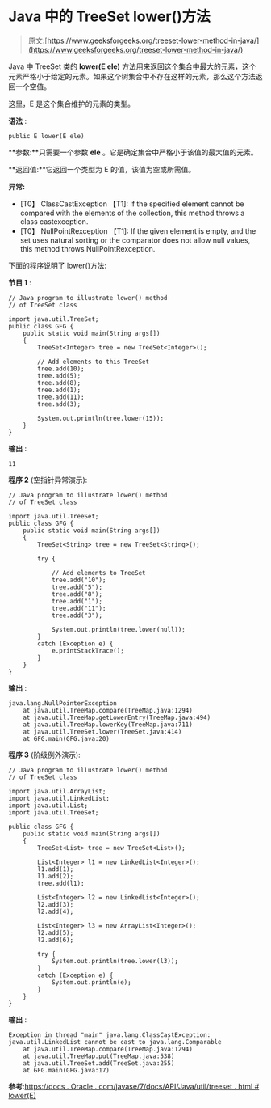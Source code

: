 # Java 中的 TreeSet lower()方法

> 原文:[https://www.geeksforgeeks.org/treeset-lower-method-in-java/](https://www.geeksforgeeks.org/treeset-lower-method-in-java/)

Java 中 TreeSet 类的 **lower(E ele)** 方法用来返回这个集合中最大的元素，这个元素严格小于给定的元素。如果这个树集合中不存在这样的元素，那么这个方法返回一个空值。

这里，E 是这个集合维护的元素的类型。

**语法** :

```
public E lower(E ele)
```

**参数:**只需要一个参数 **ele** 。它是确定集合中严格小于该值的最大值的元素。

**返回值:**它返回一个类型为 E 的值，该值为空或所需值。

**异常:**

*   [T0】 ClassCastException 【T1]: If the specified element cannot be compared with the elements of the collection, this method throws a class castexception.
*   [T0】 NullPointRexception 【T1]: If the given element is empty, and the set uses natural sorting or the comparator does not allow null values, this method throws NullPointRexception.

下面的程序说明了 lower()方法:

**节目 1** :

```
// Java program to illustrate lower() method
// of TreeSet class

import java.util.TreeSet;
public class GFG {
    public static void main(String args[])
    {
        TreeSet<Integer> tree = new TreeSet<Integer>();

        // Add elements to this TreeSet
        tree.add(10);
        tree.add(5);
        tree.add(8);
        tree.add(1);
        tree.add(11);
        tree.add(3);

        System.out.println(tree.lower(15));
    }
}
```

**输出** :

```
11

```

**程序 2** (空指针异常演示):

```
// Java program to illustrate lower() method
// of TreeSet class

import java.util.TreeSet;
public class GFG {
    public static void main(String args[])
    {
        TreeSet<String> tree = new TreeSet<String>();

        try {

            // Add elements to TreeSet
            tree.add("10");
            tree.add("5");
            tree.add("8");
            tree.add("1");
            tree.add("11");
            tree.add("3");

            System.out.println(tree.lower(null));
        }
        catch (Exception e) {
            e.printStackTrace();
        }
    }
}
```

**输出** :

```
java.lang.NullPointerException
    at java.util.TreeMap.compare(TreeMap.java:1294)
    at java.util.TreeMap.getLowerEntry(TreeMap.java:494)
    at java.util.TreeMap.lowerKey(TreeMap.java:711)
    at java.util.TreeSet.lower(TreeSet.java:414)
    at GFG.main(GFG.java:20)

```

**程序 3** (阶级例外演示):

```
// Java program to illustrate lower() method
// of TreeSet class

import java.util.ArrayList;
import java.util.LinkedList;
import java.util.List;
import java.util.TreeSet;

public class GFG {
    public static void main(String args[])
    {
        TreeSet<List> tree = new TreeSet<List>();

        List<Integer> l1 = new LinkedList<Integer>();
        l1.add(1);
        l1.add(2);
        tree.add(l1);

        List<Integer> l2 = new LinkedList<Integer>();
        l2.add(3);
        l2.add(4);

        List<Integer> l3 = new ArrayList<Integer>();
        l2.add(5);
        l2.add(6);

        try {
            System.out.println(tree.lower(l3));
        }
        catch (Exception e) {
            System.out.println(e);
        }
    }
}
```

**输出** :

```
Exception in thread "main" java.lang.ClassCastException: 
java.util.LinkedList cannot be cast to java.lang.Comparable
    at java.util.TreeMap.compare(TreeMap.java:1294)
    at java.util.TreeMap.put(TreeMap.java:538)
    at java.util.TreeSet.add(TreeSet.java:255)
    at GFG.main(GFG.java:17)

```

**参考**:[https://docs . Oracle . com/javase/7/docs/API/Java/util/treeset . html # lower(E)](https://docs.oracle.com/javase/7/docs/api/java/util/TreeSet.html#lower(E))